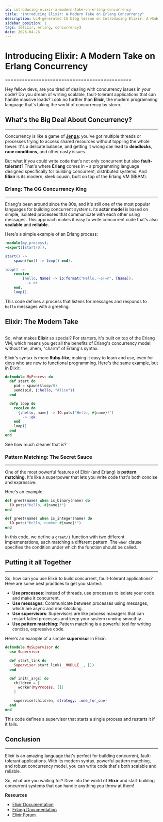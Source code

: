 ```yaml
---
id: introducing-elixir-a-modern-take-on-erlang-concurrency
title: "Introducing Elixir: A Modern Take on Erlang Concurrency"
description: LLM-generated CS blog lesson on Introducing Elixir: A Modern Take on Erlang Concurrency.
sidebar_position: 1
tags: [elixir, erlang, concurrency]
date: 2025-04-26
---
```


# Introducing Elixir: A Modern Take on Erlang Concurrency
=============================================

Hey fellow devs, are you tired of dealing with concurrency issues in your code? Do you dream of writing scalable, fault-tolerant applications that can handle massive loads? Look no further than **Elixir**, the modern programming language that's taking the world of concurrency by storm.

## What's the Big Deal About Concurrency?
----------------------------------------

Concurrency is like a game of [**Jenga**](https://en.wikipedia.org/wiki/Jenga): you've got multiple threads or processes trying to access shared resources without toppling the whole tower. It's a delicate balance, and getting it wrong can lead to **deadlocks**, **race conditions**, and other nasty issues.

But what if you could write code that's not only concurrent but also **fault-tolerant**? That's where **Erlang** comes in – a programming language designed specifically for building concurrent, distributed systems. And **Elixir** is its modern, sleek cousin, built on top of the Erlang VM (BEAM).

### Erlang: The OG Concurrency King
------------------------------------

Erlang's been around since the 80s, and it's still one of the most popular languages for building concurrent systems. Its **actor model** is based on simple, isolated processes that communicate with each other using messages. This approach makes it easy to write concurrent code that's also **scalable** and **reliable**.

Here's a simple example of an Erlang process:
```erlang
-module(my_process).
-export([start/0]).

start() ->
    spawn(fun() -> loop() end).

loop() ->
    receive
        {hello, Name} -> io:format("Hello, ~p!~n", [Name]);
        _ -> ok
    end,
    loop().
```
This code defines a process that listens for messages and responds to `hello` messages with a greeting.

## Elixir: The Modern Take
-------------------------

So, what makes **Elixir** so special? For starters, it's built on top of the Erlang VM, which means you get all the benefits of Erlang's concurrency model without the, ahem, "charm" of Erlang's syntax.

Elixir's syntax is more **Ruby-like**, making it easy to learn and use, even for devs who are new to functional programming. Here's the same example, but in Elixir:
```elixir
defmodule MyProcess do
  def start do
    pid = spawn(&loop/0)
    send(pid, {:hello, "Alice"})
  end

  defp loop do
    receive do
      {:hello, name} -> IO.puts("Hello, #{name}!")
      _ -> :ok
    end
    loop()
  end
end
```
See how much cleaner that is?

### Pattern Matching: The Secret Sauce
----------------------------------------

One of the most powerful features of Elixir (and Erlang) is **pattern matching**. It's like a superpower that lets you write code that's both concise and expressive.

Here's an example:
```elixir
def greet(name) when is_binary(name) do
  IO.puts("Hello, #{name}!")
end

def greet(name) when is_integer(name) do
  IO.puts("Hello, number #{name}!")
end
```
In this code, we define a `greet/1` function with two different implementations, each matching a different pattern. The `when` clause specifies the condition under which the function should be called.

## Putting it all Together
-----------------------------

So, how can you use Elixir to build concurrent, fault-tolerant applications? Here are some best practices to get you started:

* **Use processes**: Instead of threads, use processes to isolate your code and make it concurrent.
* **Use messages**: Communicate between processes using messages, which are async and non-blocking.
* **Use supervisors**: Supervisors are like process managers that can restart failed processes and keep your system running smoothly.
* **Use pattern matching**: Pattern matching is a powerful tool for writing concise, expressive code.

Here's an example of a simple **supervisor** in Elixir:
```elixir
defmodule MySupervisor do
  use Supervisor

  def start_link do
    Supervisor.start_link(__MODULE__, [])
  end

  def init(_args) do
    children = [
      worker(MyProcess, [])
    ]

    supervise(children, strategy: :one_for_one)
  end
end
```
This code defines a supervisor that starts a single process and restarts it if it fails.

## Conclusion
----------

Elixir is an amazing language that's perfect for building concurrent, fault-tolerant applications. With its modern syntax, powerful pattern matching, and robust concurrency model, you can write code that's both scalable and reliable.

So, what are you waiting for? Dive into the world of **Elixir** and start building concurrent systems that can handle anything you throw at them!

**Resources**

* [Elixir Documentation](https://elixir-lang.org/docs.html)
* [Erlang Documentation](https://erlang.org/docs)
* [Elixir Forum](https://elixirforum.com/)
